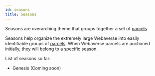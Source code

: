 ```yaml
---
id: seasons 
title: Seasons 
---
```


Seasons are overarching theme that groups together a set of [parcels](./parcels).

Seasons help organize the extremely large Webaverse into easily identifiable groups of [parcels](./parcels). When Webaverse parcels are auctioned initially, they will belong to a specific season.

List of seasons so far:
- Genesis (Coming soon)
